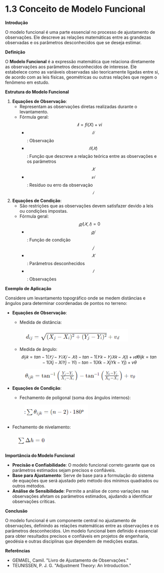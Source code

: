 # 1.3 Conceito de Modelo Funcional

**Introdução**

O modelo funcional é uma parte essencial no processo de ajustamento de observações. Ele descreve as relações matemáticas entre as grandezas observadas e os parâmetros desconhecidos que se deseja estimar.

**Definição**

O **Modelo Funcional** é a expressão matemática que relaciona diretamente as observações aos parâmetros desconhecidos de interesse. Ele estabelece como as variáveis observadas são teoricamente ligadas entre si, de acordo com as leis físicas, geométricas ou outras relações que regem o fenômeno em estudo.

**Estrutura do Modelo Funcional**

1. **Equações de Observação**:
   * Representam as observações diretas realizadas durante o levantamento.
   * Fórmula geral: $$𝑙i​=fi​(X)+vi​$$
     * $$𝑙𝑖$$: Observação&#x20;
     * $$𝑓𝑖(𝑋)$$: Função que descreve a relação teórica entre as observações e os parâmetros $$𝑋$$
     * $$𝑣𝑖$$: Resíduo ou erro da observação $$𝑖$$
2. **Equações de Condição**:
   * São restrições que as observações devem satisfazer devido a leis ou condições impostas.
   * Fórmula geral: $$𝑔𝑗(𝑋,𝑙)=0$$
     * $$𝑔𝑗$$: Função de condição $$𝑗$$
     * $$𝑋$$: Parâmetros desconhecidos
     * $$𝑙$$: Observações

**Exemplo de Aplicação**

Considere um levantamento topográfico onde se medem distâncias e ângulos para determinar coordenadas de pontos no terreno:

*   **Equações de Observação**:

    * Medida de distância:&#x20;

    <figure><img src="../../.gitbook/assets/image (6).png" alt=""><figcaption></figcaption></figure>

    * Medida de ângulo: $$𝜃𝑖𝑗𝑘=tan⁡−1(𝑌𝑗−𝑌𝑖𝑋𝑗−𝑋𝑖)−tan⁡−1(𝑌𝑘−𝑌𝑗𝑋𝑘−𝑋𝑗)+𝑣𝜃θijk​=tan−1(Xj​−Xi​Yj​−Yi​​)−tan−1(Xk​−Xj​Yk​−Yj​​)+vθ​$$

    <figure><img src="../../.gitbook/assets/image (1) (1) (1).png" alt=""><figcaption></figcaption></figure>
*   **Equações de Condição**:

    * Fechamento de poligonal (soma dos ângulos internos):

    <figure><img src="../../.gitbook/assets/image (2) (1) (1).png" alt=""><figcaption></figcaption></figure>
* Fechamento de nivelamento:

<figure><img src="../../.gitbook/assets/image (3) (1).png" alt=""><figcaption></figcaption></figure>

**Importância do Modelo Funcional**

* **Precisão e Confiabilidade**: O modelo funcional correto garante que os parâmetros estimados sejam precisos e confiáveis.
* **Base para Ajustamento**: Serve de base para a formulação do sistema de equações que será ajustado pelo método dos mínimos quadrados ou outros métodos.
* **Análise de Sensibilidade**: Permite a análise de como variações nas observações afetam os parâmetros estimados, ajudando a identificar observações críticas.

**Conclusão**

O modelo funcional é um componente central no ajustamento de observações, definindo as relações matemáticas entre as observações e os parâmetros desconhecidos. Um modelo funcional bem definido é essencial para obter resultados precisos e confiáveis em projetos de engenharia, geodésia e outras disciplinas que dependem de medições exatas.

**Referências**

* GEMAEL, Camil. "Livro de Ajustamento de Observações."
* TEUNISSEN, P. J. G. "Adjustment Theory: An Introduction."
